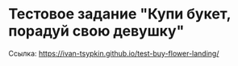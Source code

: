 # Тестовое задание "Купи букет, порадуй свою девушку"

Ссылка: https://ivan-tsypkin.github.io/test-buy-flower-landing/
